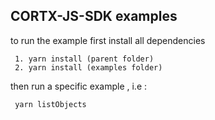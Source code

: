 ## CORTX-JS-SDK examples

to run the example first install all dependencies

```
 1. yarn install (parent folder)
 2. yarn install (examples folder)
```

then run a specific example , i.e :

```
 yarn listObjects
```
